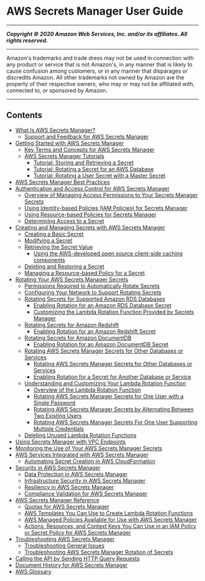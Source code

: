 # AWS Secrets Manager User Guide

-----
*****Copyright &copy; 2020 Amazon Web Services, Inc. and/or its affiliates. All rights reserved.*****

-----
Amazon's trademarks and trade dress may not be used in 
     connection with any product or service that is not Amazon's, 
     in any manner that is likely to cause confusion among customers, 
     or in any manner that disparages or discredits Amazon. All other 
     trademarks not owned by Amazon are the property of their respective
     owners, who may or may not be affiliated with, connected to, or 
     sponsored by Amazon.

-----
## Contents
+ [What Is AWS Secrets Manager?](intro.md)
   + [Support and Feedback for AWS Secrets Manager](support-and-feedback.md)
+ [Getting Started with AWS Secrets Manager](getting-started.md)
   + [Key Terms and Concepts for AWS Secrets Manager](terms-concepts.md)
   + [AWS Secrets Manager Tutorials](tutorials.md)
      + [Tutorial: Storing and Retrieving a Secret](tutorials_basic.md)
      + [Tutorial: Rotating a Secret for an AWS Database](tutorials_db-rotate.md)
      + [Tutorial: Rotating a User Secret with a Master Secret](tutorials_db-rotate-master.md)
+ [AWS Secrets Manager Best Practices](best-practices.md)
+ [Authentication and Access Control for AWS Secrets Manager](auth-and-access.md)
   + [Overview of Managing Access Permissions to Your Secrets Manager Secrets](auth-and-access_overview.md)
   + [Using Identity-based Policies (IAM Policies) for Secrets Manager](auth-and-access_identity-based-policies.md)
   + [Using Resource-based Policies for Secrets Manager](auth-and-access_resource-based-policies.md)
   + [Determining Access to a Secret](auth-and-access_determining-access.md)
+ [Creating and Managing Secrets with AWS Secrets Manager](managing-secrets.md)
   + [Creating a Basic Secret](manage_create-basic-secret.md)
   + [Modifying a Secret](manage_update-secret.md)
   + [Retrieving the Secret Value](manage_retrieve-secret.md)
      + [Using the AWS-developed open source client-side caching components](use-client-side-caching.md)
   + [Deleting and Restoring a Secret](manage_delete-restore-secret.md)
   + [Managing a Resource-based Policy for a Secret](manage_secret-policy.md)
+ [Rotating Your AWS Secrets Manager Secrets](rotating-secrets.md)
   + [Permissions Required to Automatically Rotate Secrets](rotating-secrets-required-permissions.md)
   + [Configuring Your Network to Support Rotating Secrets](rotation-network-rqmts.md)
   + [Rotating Secrets for Supported Amazon RDS Databases](rotating-secrets-rds.md)
      + [Enabling Rotation for an Amazon RDS Database Secret](enable-rotation-rds.md)
      + [Customizing the Lambda Rotation Function Provided by Secrets Manager](rotating-secrets-customize-rds-lambda.md)
   + [Rotating Secrets for Amazon Redshift](rotating-secrets-redshift.md)
      + [Enabling Rotation for an Amazon Redshift Secret](enable-rotation-redshift.md)
   + [Rotating Secrets for Amazon DocumentDB](rotating-secrets-documentdb.md)
      + [Enabling Rotation for an Amazon DocumentDB Secret](enable-rotation-documentdb.md)
   + [Rotating AWS Secrets Manager Secrets for Other Databases or Services](rotating-secrets-other.md)
      + [Rotating AWS Secrets Manager Secrets for Other Databases or Services](rotating-secrets-create-generic-template.md)
      + [Enabling Rotation for a Secret for Another Database or Service](enable-rotation-other.md)
   + [Understanding and Customizing Your Lambda Rotation Function](rotating-secrets-lambda-function-customizing.md)
      + [Overview of the Lambda Rotation Function](rotating-secrets-lambda-function-overview.md)
      + [Rotating AWS Secrets Manager Secrets for One User with a Single Password](rotating-secrets-one-user-one-password.md)
      + [Rotating AWS Secrets Manager Secrets by Alternating Between Two Existing Users](rotating-secrets-two-users.md)
      + [Rotating AWS Secrets Manager Secrets For One User Supporting Multiple Credentials](rotating-secrets-one-user-multiple-passwords.md)
   + [Deleting Unused Lambda Rotation Functions](rotating-secrets-managing-functions.md)
+ [Using Secrets Manager with VPC Endpoints](vpc-endpoint-overview.md)
+ [Monitoring the Use of Your AWS Secrets Manager Secrets](monitoring.md)
+ [AWS Services Integrated with AWS Secrets Manager](integrating.md)
   + [Automating Secret Creation in AWS CloudFormation](integrating_cloudformation.md)
+ [Security in AWS Secrets Manager](security.md)
   + [Data Protection in AWS Secrets Manager](data-protection.md)
   + [Infrastructure Security in AWS Secrets Manager](infrastructure-security.md)
   + [Resiliency in AWS Secrets Manager](disaster-recovery-resiliency.md)
   + [Compliance Validation for AWS Secrets Manager](secretsmanager-compliance.md)
+ [AWS Secrets Manager Reference](reference.md)
   + [Quotas for AWS Secrets Manager](reference_limits.md)
   + [AWS Templates You Can Use to Create Lambda Rotation Functions](reference_available-rotation-templates.md)
   + [AWS Managed Policies Available for Use with AWS Secrets Manager](reference_available-policies.md)
   + [Actions, Resources, and Context Keys You Can Use in an IAM Policy or Secret Policy for AWS Secrets Manager](reference_iam-permissions.md)
+ [Troubleshooting AWS Secrets Manager](troubleshoot.md)
   + [Troubleshooting General Issues](troubleshoot_general.md)
   + [Troubleshooting AWS Secrets Manager Rotation of Secrets](troubleshoot_rotation.md)
+ [Calling the API by Sending HTTP Query Requests](query-requests.md)
+ [Document History for AWS Secrets Manager](document-history.md)
+ [AWS Glossary](glossary.md)
